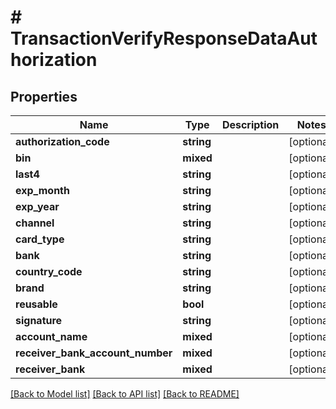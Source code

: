 # # TransactionVerifyResponseDataAuthorization

## Properties

Name | Type | Description | Notes
------------ | ------------- | ------------- | -------------
**authorization_code** | **string** |  | [optional]
**bin** | **mixed** |  | [optional]
**last4** | **string** |  | [optional]
**exp_month** | **string** |  | [optional]
**exp_year** | **string** |  | [optional]
**channel** | **string** |  | [optional]
**card_type** | **string** |  | [optional]
**bank** | **string** |  | [optional]
**country_code** | **string** |  | [optional]
**brand** | **string** |  | [optional]
**reusable** | **bool** |  | [optional]
**signature** | **string** |  | [optional]
**account_name** | **mixed** |  | [optional]
**receiver_bank_account_number** | **mixed** |  | [optional]
**receiver_bank** | **mixed** |  | [optional]

[[Back to Model list]](../../README.md#models) [[Back to API list]](../../README.md#endpoints) [[Back to README]](../../README.md)
